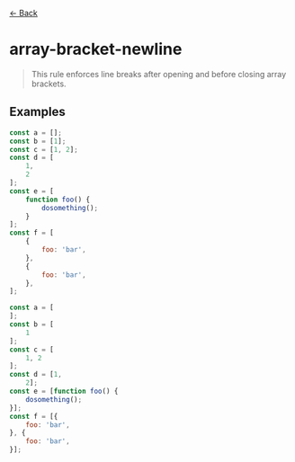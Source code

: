 [&#x2190; Back](./)
# array-bracket-newline

> This rule enforces line breaks after opening and before closing array brackets.

 

## Examples

<code-highlight>
 
<div slot="correct">

```js
const a = [];
const b = [1];
const c = [1, 2];
const d = [
    1,
    2
];
const e = [
    function foo() {
        dosomething();
    }
];
const f = [
    {
        foo: 'bar',
    },
    {
        foo: 'bar',
    },
];
```

</div>

 
<div slot="incorrect">

```js
const a = [
];
const b = [
    1
];
const c = [
    1, 2
];
const d = [1,
    2];
const e = [function foo() {
    dosomething();
}];
const f = [{
    foo: 'bar',
}, {
    foo: 'bar',
}];
```

</div>

 
</code-highlight>

